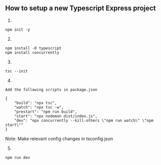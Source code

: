 ## How to setup a new Typescript Express project

1. 
```
npm init -y
```

2. 
```
npm install -D typescript
npm install concurrently

```

3. 
```
tsc --init
```

4. 
```
Add the following scripts in package.json

{
    "build": "npx tsc",
    "watch": "npx tsc -w",
    "prestart": "npm run build",
    "start": "npx nodemon dist/index.js",
    "dev": "npx concurrently --kill-others \"npm run watch\" \"npm start\""
}

```

Note: Make relevant config changes in tsconfig.json

5. 
```
npm run dev
```
